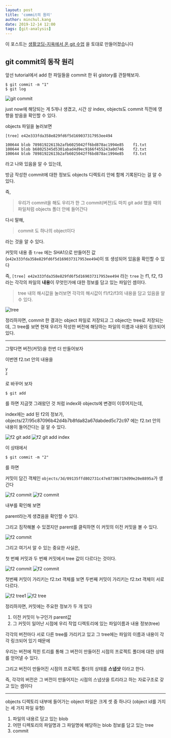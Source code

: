 ```yaml
---
layout: post
title: 'commit의 원리'
author: minchul.kang
date: 2019-12-14 12:00
tags: [git-analysis]
---
```


이 포스트는 [생활코딩-지옥에서 온 git 수업]([https://www.youtube.com/watch?v=hFJZwOfme6w&list=PLuHgQVnccGMA8iwZwrGyNXCGy2LAAsTXk](https://www.youtube.com/watch?v=hFJZwOfme6w&list=PLuHgQVnccGMA8iwZwrGyNXCGy2LAAsTXk)) 을 토대로 만들어졌습니다

## git commit의 동작 원리

앞선 tutorial에서 add 한 파일들을 commit 한 뒤 gistory를 관찰해보자.
```
$ git commit -m "1"
$ git log
```
![git commit](/files/gs-9.png)

just now에 해당되는 게 5개나 생겼고,
시간 상 index, objects도 commit 직전에 영향을 받음을 확인할 수 있다.

objects 파일을 눌러보면 

```
[tree] e42e333fda358e829fd6f5d169037317953ee494

100644 blob 78981922613b2afb6025042ff6bd878ac1994e85	f1.txt
100644 blob b68025345d5301abad4d9ec9166f455243a0d746	f2.txt
100644 blob 78981922613b2afb6025042ff6bd878ac1994e85	f3.txt
```

라고 나와 있음을 알 수 있는데, 

방금 작성한 commit에 대한 정보도 
objects 디렉토리 안에 함께 기록된다는 걸 알 수 있다.

즉, 

> 우리가 commit을 해도 
> 우리가 한 그 commit(버전)도 마치 git add 했을 때의 파일처럼
> objects 폴더 안에 들어간다

다시 말해, 

> commit 도 하나의 object이다

라는 것을 알 수 있다.

커밋의 내용 중 `tree` 에는 SHA1으로 만들어진 값(`e42e333fda358e829fd6f5d169037317953ee494`)이 또 생성되어 있음을 
확인할 수 있다

즉, `[tree] e42e333fda358e829fd6f5d169037317953ee494` 라는 `tree` 는 
f1, f2, f3 라는 각각의 파일의 **내용**이 무엇인가에 대한 정보를 담고 있는 파일인 셈이다.

> tree 내의 해시값을 눌러보면 각각의 해시값이 f1/f2/f3의 내용을 담고 있음을 알 수 있다.

![tree](/files/gs-10.png)


정리하자면, commit  한 결과는 object 파일로 저장되고
그 object는 tree로 저장되는데, 그 tree를 보면 현재 우리가 작성한 버전에 
해당하는 파일의 이름과 내용이 링크되어 있다.

---

그렇다면 버전(커밋)을 한번 더 만들어보자

이번엔 f2.txt 안의 내용을 

```
y
z
```
로 바꾸어 보자

```
$ git add
```
를 하면 지금껏 그래왔던 것 처럼 
index와 objects에 변경이 이루어지는데, 

index에는 add 된 f2의 정보가,
objects/27/95c87096b42d4b7b8fda82a67dabded5c72c97 에는 
f2.txt 안의 내용이 들어간다는 걸 알 수 있다.

![f2 git add ](/files/gs-11.png)
![f2 git add index ](/files/gs-12.png)

이 상태에서 
```
$ git commit -m "2"
```

를 하면 

커밋이 담긴 객체인 
`objects/3d/09135ffd802731c47e87386719d99e20e8895a`가 생긴다

![f2 commit](/files/gs-13.png)
![f2 commit](/files/gs-14.png)

내부를 확인해 보면 

parent라는게 생겼음을 확인할 수 있다.

그리고 짐작해볼 수 있겠지만 
parent를 클릭하면 이 커밋의 이전 커밋을 볼 수 있다.

![f2 commit](/files/gs-15.png)

그리고 여기서 알 수 있는 중요한 사실은, 

첫 번째 커밋과 두 번째 커밋에서 tree 값이 다르다는 것이다.

![f2 commit](/files/gs-16.png)
![f2 commit](/files/gs-17.png)


첫번째 커밋이 가리키는 f2.txt 객체를 보면
두번째 커밋이 가리키는 f2.txt 객체이 서로 다르다.

![f2 tree1](/files/gs-18.png)
![f2 tree](/files/gs-19.png)


정리하자면, 
커밋에는 주요한 정보가 두 개 있다

1. 이전 커밋이 누구인가 parent값 
2. 그 커밋이 일어난 시점에 우리 작업 디렉토리에 있는 파일이름과 내용 정보(tree)

각각의 버전마다 서로 다른 tree를 가리키고 있고
그 tree에는 파일의 이름과 내용이 각각 링크되어 있기 때문에

우리는 버전에 적힌 트리를 통해 
그 버전이 만들어진 시점의 프로젝트 폴더에 대한 상태를 얻어낼 수 있다.

그리고 버전이 만들어진 시점의 프로젝트 폴더의 상태를
**스냅샷** 이라고 한다.

즉, 각각의 버전은 그 버전이 만들어지는 시점의 스냅샷을 트리라고 하는 자료구조로 갖고 있는 셈이다

---

objects 디렉토리 내부에 들어가는 object 파일은 크게 셋 중 하나다
(object id를 가지는 세 가지 파일 유형)

1. 파일의 내용르 담고 있는 blob
2. 어떤 디렉토리의 파일명과 그 파일명에 해당하는 blob 정보를 담고 있는 tree
3. commit
